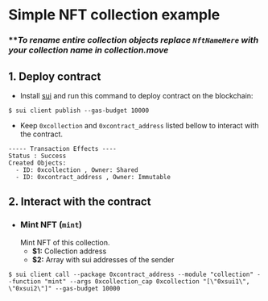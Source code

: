 # **Simple NFT collection example**

### ***To rename entire collection objects replace `NftNameHere` with your collection name in collection.move*

## **1. Deploy contract**
* Install [sui](https://docs.sui.io/devnet/learn) and run this command to deploy contract on the blockchain:
```
$ sui client publish --gas-budget 10000
```
* Keep `0xcollection` and `0xcontract_address` listed bellow to interact with the contract.
```
----- Transaction Effects ----
Status : Success
Created Objects:
  - ID: 0xcollection , Owner: Shared
  - ID: 0xcontract_address , Owner: Immutable
```
## **2. Interact with the contract**
* ### **Mint NFT (`mint`)**
  Mint NFT of this collection.
  * **$1:** Collection address
  * **$2:** Array with sui addresses of the sender
```
$ sui client call --package 0xcontract_address --module "collection" --function "mint" --args 0xcollection_cap 0xcollection "[\"0xsui1\", \"0xsui2\"]" --gas-budget 10000
```